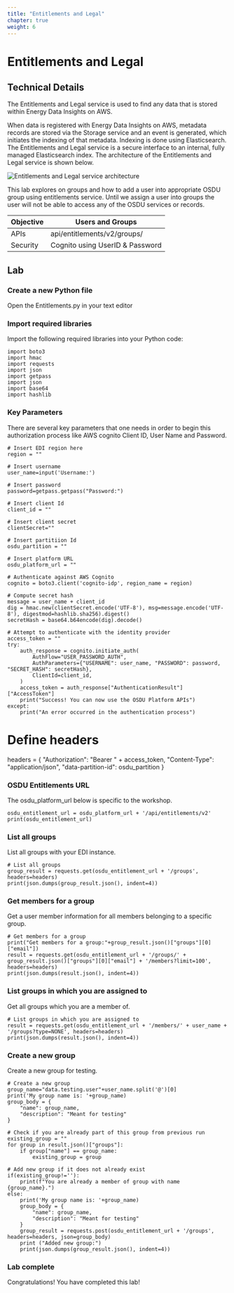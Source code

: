 ```yaml
---
title: "Entitlements and Legal"
chapter: true
weight: 6 
---
```


# Entitlements and Legal

## Technical Details 

The Entitlements and Legal service is used to find any data that is stored within Energy Data Insights on AWS.

When data is registered with Energy Data Insights on AWS, metadata records are stored via the Storage service and an event is generated, which initiates the indexing of that metadata. Indexing is done using Elasticsearch. The Entitlements and Legal service is a secure interface to an internal, fully managed Elasticsearch index. The architecture of the Entitlements and Legal service is shown below. 

![Entitlements and Legal service architecture](/images/entitlements_legal.png)

This lab explores on groups and how to add a user into appropriate OSDU group using entitlements service. Until we assign a user into groups the user will not be able to access any of the OSDU services or records.

| Objective | Users and Groups |
| -- | --| 
| APIs | api/entitlements/v2/groups/ |
| Security |  Cognito using UserID & Password |

## Lab

### Create a new Python file 
Open the Entitlements.py in your text editor <br>

### Import required libraries
Import the following required libraries into your Python code:

    import boto3
    import hmac
    import requests
    import json
    import getpass
    import json
    import base64
    import hashlib

### Key Parameters
There are several key parameters that one needs in order to begin this authorization process like AWS cognito Client ID, User Name and Password.

    # Insert EDI region here
    region = ""

    # Insert username
    user_name=input('Username:')

    # Insert password
    password=getpass.getpass("Password:")

    # Insert client Id
    client_id = ""

    # Insert client secret
    clientSecret=""

    # Insert partitiion Id
    osdu_partition = ""

    # Insert platform URL
    osdu_platform_url = ""

    # Authenticate against AWS Cognito
    cognito = boto3.client('cognito-idp', region_name = region)

    # Compute secret hash
    message = user_name + client_id
    dig = hmac.new(clientSecret.encode('UTF-8'), msg=message.encode('UTF-8'), digestmod=hashlib.sha256).digest()
    secretHash = base64.b64encode(dig).decode()

    # Attempt to authenticate with the identity provider
    access_token = ""
    try:
        auth_response = cognito.initiate_auth(
            AuthFlow="USER_PASSWORD_AUTH",
            AuthParameters={"USERNAME": user_name, "PASSWORD": password, "SECRET_HASH": secretHash},
            ClientId=client_id,
        )
        access_token = auth_response["AuthenticationResult"]["AccessToken"]
        print("Success! You can now use the OSDU Platform APIs")    
    except:    
        print("An error occurred in the authentication process")

# Define headers
headers = {
    "Authorization": "Bearer " + access_token,
    "Content-Type": "application/json",
    "data-partition-id": osdu_partition
}

### OSDU Entitlements URL
The osdu_platform_url below is specific to the workshop.

    osdu_entitlement_url = osdu_platform_url + '/api/entitlements/v2'
    print(osdu_entitlement_url)

### List all groups
List all groups with your EDI instance.

    # List all groups
    group_result = requests.get(osdu_entitlement_url + '/groups', headers=headers)
    print(json.dumps(group_result.json(), indent=4))


### Get members for a group
Get a user member information for all members belonging to a specific group.

    # Get members for a group
    print("Get members for a group:"+group_result.json()["groups"][0]["email"])
    result = requests.get(osdu_entitlement_url + '/groups/' + group_result.json()["groups"][0]["email"] + '/members?limit=100', headers=headers)
    print(json.dumps(result.json(), indent=4))

### List groups in which you are assigned to
Get all groups which you are a member of.

    # List groups in which you are assigned to
    result = requests.get(osdu_entitlement_url + '/members/' + user_name + '/groups?type=NONE', headers=headers)
    print(json.dumps(result.json(), indent=4))

### Create a new group
Create a new group for testing.

    # Create a new group
    group_name="data.testing.user"+user_name.split('@')[0]
    print('My group name is: '+group_name)
    group_body = {
        "name": group_name,
        "description": "Meant for testing"
    }

    # Check if you are already part of this group from previous run
    existing_group = ""
    for group in result.json()["groups"]:
        if group["name"] == group_name:
            existing_group = group

    # Add new group if it does not already exist
    if(existing_group!=''): 
        print(f"You are already a member of group with name {group_name}.")
    else: 
        print('My group name is: '+group_name)
        group_body = {
            "name": group_name,
            "description": "Meant for testing"
        }
        group_result = requests.post(osdu_entitlement_url + '/groups', headers=headers, json=group_body)
        print ("Added new group:")
        print(json.dumps(group_result.json(), indent=4))

### Lab complete

Congratulations! You have completed this lab!